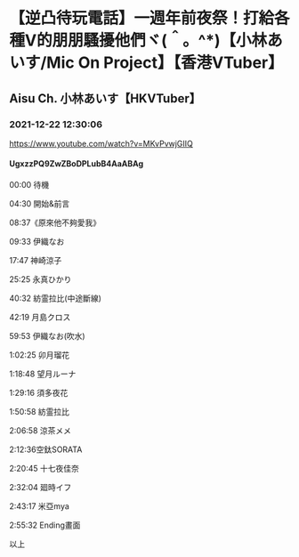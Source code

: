 # 【逆凸待玩電話】一週年前夜祭！打給各種V的朋朋騷擾他們ヾ(＾。^*)【小林あいす/Mic On Project】【香港VTuber】

## Aisu Ch. 小林あいす【HKVTuber】

### 2021-12-22 12:30:06

https://www.youtube.com/watch?v=MKvPvwjGIIQ

#### UgxzzPQ9ZwZBoDPLubB4AaABAg

00:00 待機

04:30 開始&前言

08:37《原來他不夠愛我》

09:33 伊織なお

17:47 神崎涼子

25:25 永真ひかり

40:32 紡霊拉比(中途斷線)

42:19 月島クロス

59:53 伊織なお(吹水)

1:02:25 卯月瑠花

1:18:48 望月ルーナ

1:29:16 須多夜花

1:50:58 紡霊拉比

2:06:58 涼茶メメ

2:12:36空鈦SORATA

2:20:45 十七夜佳奈

2:32:04 廻時イフ

2:43:17 米亞mya

2:55:32 Ending畫面

以上


